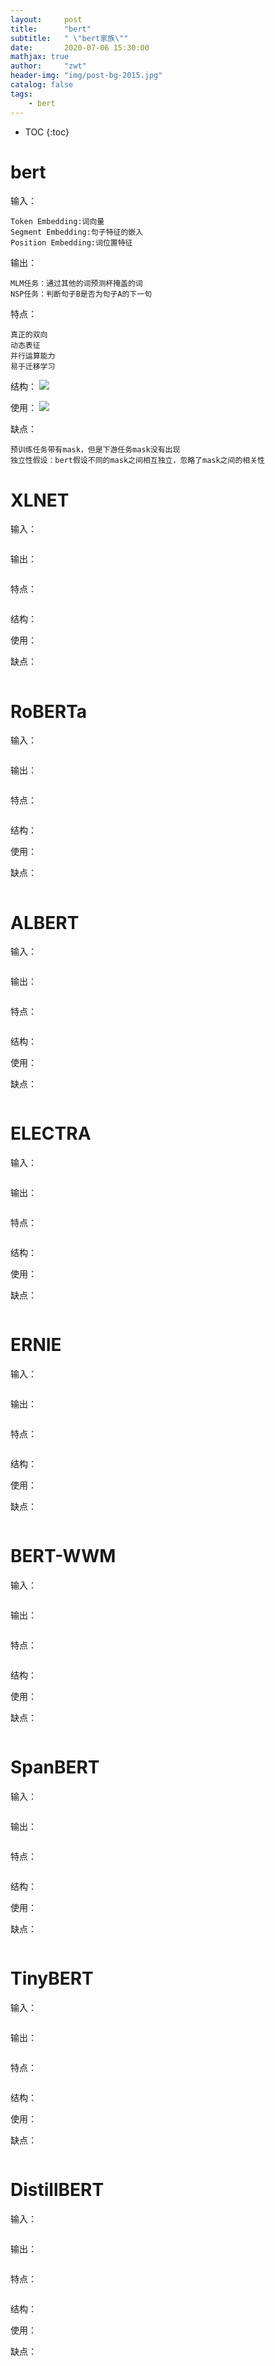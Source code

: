 ```yaml
---
layout:     post
title:      "bert"
subtitle:   " \"bert家族\""
date:       2020-07-06 15:30:00 
mathjax: true
author:     "zwt"
header-img: "img/post-bg-2015.jpg"
catalog: false
tags:
    - bert
---
```

* TOC
{:toc}

# bert
输入：
```
Token Embedding:词向量
Segment Embedding:句子特征的嵌入
Position Embedding:词位置特征
```
输出：
```
MLM任务：通过其他的词预测杯掩盖的词
NSP任务：判断句子B是否为句子A的下一句
```
特点：
```
真正的双向
动态表征
并行运算能力
易于迁移学习
```
结构：
![](https://zwt0204.github.io//img/bert1.png)

使用：
![](https://zwt0204.github.io//img/bert2.png)

缺点：
```
预训练任务带有mask，但是下游任务mask没有出现
独立性假设：bert假设不同的mask之间相互独立，忽略了mask之间的相关性
```
# XLNET
输入：
```

```
输出：
```

```
特点：
```

```
结构：

使用：

缺点：
```

```

# RoBERTa
输入：
```

```
输出：
```

```
特点：
```

```
结构：

使用：

缺点：
```

```

# ALBERT
输入：
```

```
输出：
```

```
特点：
```

```
结构：

使用：

缺点：
```

```

# ELECTRA
输入：
```

```
输出：
```

```
特点：
```

```
结构：

使用：

缺点：
```

```

# ERNIE
输入：
```

```
输出：
```

```
特点：
```

```
结构：

使用：

缺点：
```

```


# BERT-WWM

输入：
```

```
输出：
```

```
特点：
```

```
结构：

使用：

缺点：
```

```

# SpanBERT

输入：
```

```
输出：
```

```
特点：
```

```
结构：

使用：

缺点：
```

```

# TinyBERT

输入：
```

```
输出：
```

```
特点：
```

```
结构：

使用：

缺点：
```

```

# DistillBERT

输入：
```

```
输出：
```

```
特点：
```

```
结构：

使用：

缺点：
```

```